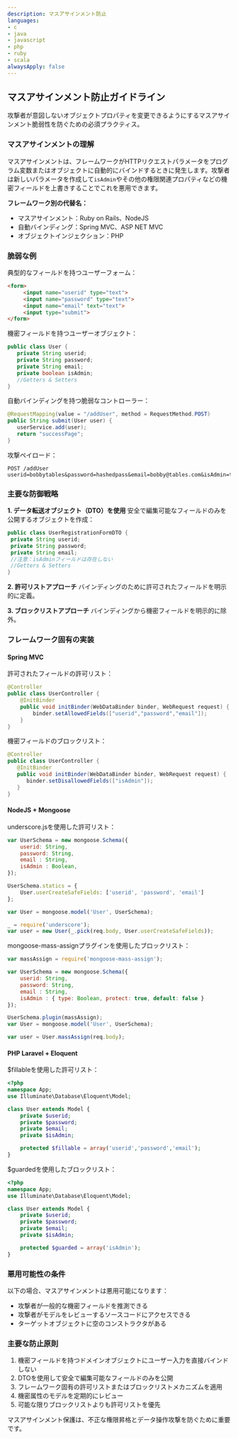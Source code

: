 ```yaml
---
description: マスアサインメント防止
languages:
- c
- java
- javascript
- php
- ruby
- scala
alwaysApply: false
---
```


## マスアサインメント防止ガイドライン

攻撃者が意図しないオブジェクトプロパティを変更できるようにするマスアサインメント脆弱性を防ぐための必須プラクティス。

### マスアサインメントの理解

マスアサインメントは、フレームワークがHTTPリクエストパラメータをプログラム変数またはオブジェクトに自動的にバインドするときに発生します。攻撃者は新しいパラメータを作成して`isAdmin`やその他の権限関連プロパティなどの機密フィールドを上書きすることでこれを悪用できます。

**フレームワーク別の代替名：**
- マスアサインメント：Ruby on Rails、NodeJS
- 自動バインディング：Spring MVC、ASP NET MVC
- オブジェクトインジェクション：PHP

### 脆弱な例

典型的なフィールドを持つユーザーフォーム：
```html
<form>
     <input name="userid" type="text">
     <input name="password" type="text">
     <input name="email" text="text">
     <input type="submit">
</form>
```

機密フィールドを持つユーザーオブジェクト：
```java
public class User {
   private String userid;
   private String password;
   private String email;
   private boolean isAdmin;
   //Getters & Setters
}
```

自動バインディングを持つ脆弱なコントローラー：
```java
@RequestMapping(value = "/addUser", method = RequestMethod.POST)
public String submit(User user) {
   userService.add(user);
   return "successPage";
}
```

攻撃ペイロード：
```text
POST /addUser
userid=bobbytables&password=hashedpass&email=bobby@tables.com&isAdmin=true
```

### 主要な防御戦略

**1. データ転送オブジェクト（DTO）を使用**
安全で編集可能なフィールドのみを公開するオブジェクトを作成：

```java
public class UserRegistrationFormDTO {
 private String userid;
 private String password;
 private String email;
 //注意：isAdminフィールドは存在しない
 //Getters & Setters
}
```

**2. 許可リストアプローチ**
バインディングのために許可されたフィールドを明示的に定義。

**3. ブロックリストアプローチ**
バインディングから機密フィールドを明示的に除外。

### フレームワーク固有の実装

#### Spring MVC

許可されたフィールドの許可リスト：
```java
@Controller
public class UserController {
    @InitBinder
    public void initBinder(WebDataBinder binder, WebRequest request) {
        binder.setAllowedFields(["userid","password","email"]);
    }
}
```

機密フィールドのブロックリスト：
```java
@Controller
public class UserController {
   @InitBinder
   public void initBinder(WebDataBinder binder, WebRequest request) {
      binder.setDisallowedFields(["isAdmin"]);
   }
}
```

#### NodeJS + Mongoose

underscore.jsを使用した許可リスト：
```javascript
var UserSchema = new mongoose.Schema({
    userid: String,
    password: String,
    email : String,
    isAdmin : Boolean,
});

UserSchema.statics = {
    User.userCreateSafeFields: ['userid', 'password', 'email']
};

var User = mongoose.model('User', UserSchema);

_ = require('underscore');
var user = new User(_.pick(req.body, User.userCreateSafeFields));
```

mongoose-mass-assignプラグインを使用したブロックリスト：
```javascript
var massAssign = require('mongoose-mass-assign');

var UserSchema = new mongoose.Schema({
    userid: String,
    password: String,
    email : String,
    isAdmin : { type: Boolean, protect: true, default: false }
});

UserSchema.plugin(massAssign);
var User = mongoose.model('User', UserSchema);

var user = User.massAssign(req.body);
```

#### PHP Laravel + Eloquent

$fillableを使用した許可リスト：
```php
<?php
namespace App;
use Illuminate\Database\Eloquent\Model;

class User extends Model {
    private $userid;
    private $password;
    private $email;
    private $isAdmin;

    protected $fillable = array('userid','password','email');
}
```

$guardedを使用したブロックリスト：
```php
<?php
namespace App;
use Illuminate\Database\Eloquent\Model;

class User extends Model {
    private $userid;
    private $password;
    private $email;
    private $isAdmin;

    protected $guarded = array('isAdmin');
}
```

### 悪用可能性の条件

以下の場合、マスアサインメントは悪用可能になります：
- 攻撃者が一般的な機密フィールドを推測できる
- 攻撃者がモデルをレビューするソースコードにアクセスできる
- ターゲットオブジェクトに空のコンストラクタがある

### 主要な防止原則

1. 機密フィールドを持つドメインオブジェクトにユーザー入力を直接バインドしない
2. DTOを使用して安全で編集可能なフィールドのみを公開
3. フレームワーク固有の許可リストまたはブロックリストメカニズムを適用
4. 機密属性のモデルを定期的にレビュー
5. 可能な限りブロックリストよりも許可リストを優先

マスアサインメント保護は、不正な権限昇格とデータ操作攻撃を防ぐために重要です。
